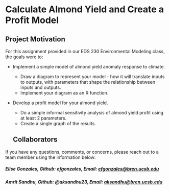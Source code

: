 # Calculate Almond Yield and Create a Profit Model

## Project Motivation

For this assignment provided in our EDS 230 Environmental Modeling class, the goals were to:

- Implement a simple model of almond yield anomaly response to climate.
  - Draw a diagram to represent your model - how it will translate inputs to outputs, with parameters that shape the relationship between inputs and outputs. 
  - Implement your diagram as an R function.

- Develop a profit model for your almond yield.
  - Do a simple informal sensitivity analysis of almond yield profit using at least 2 parameters.
  - Create a single graph of the results.
  
  ## Collaborators 
If you have any questions, comments, or concerns, please reach out to a team member using the information below:
##### Elise Gonzales,    Github: efgonzales,       Email: efgonzales@bren.ucsb.edu

##### Amrit Sandhu,      Github: @aksandhu23,       Email: aksandhu@bren.ucsb.edu
